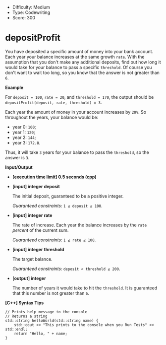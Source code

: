 - Difficulty: Medium
- Type: Codewriting
- Score: 300

# depositProfit

You have deposited a specific amount of money into your bank account. Each year your balance increases at the same growth `rate`. With the assumption that you don't make any additional deposits, find out how long it would take for your balance to pass a specific `threshold`. Of course you don't want to wait too long, so you know that the answer is not greater than `6`.

**Example**

For `deposit = 100`, `rate = 20`, and `threshold = 170`, the output should be
`depositProfit(deposit, rate, threshold) = 3`.

Each year the amount of money in your account increases by `20%`. So throughout the years, your balance would be:

- year 0: `100`;
- year 1: `120`;
- year 2: `144`;
- year 3: `172.8`.

Thus, it will take `3` years for your balance to pass the `threshold`, so the answer is `3`.

**Input/Output**

- **[execution time limit] 0.5 seconds (cpp)**

- **[input] integer deposit**

  The initial deposit, guaranteed to be a positive integer.

  *Guaranteed constraints:*
  `1 ≤ deposit ≤ 100`.

- **[input] integer rate**

  The rate of increase. Each year the balance increases by the `rate` *percent* of the current sum.

  *Guaranteed constraints:*
  `1 ≤ rate ≤ 100`.

- **[input] integer threshold**

  The target balance.

  *Guaranteed constraints:*
  `deposit < threshold ≤ 200`.

- **[output] integer**

  The number of years it would take to hit the `threshold`. It is guaranteed that this number is not greater than `6`.

**[C++] Syntax Tips**

```
// Prints help message to the console
// Returns a string
std::string helloWorld(std::string name) {
    std::cout << "This prints to the console when you Run Tests" << std::endl;
    return "Hello, " + name;
}
```